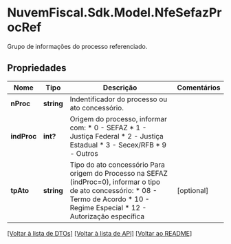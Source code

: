 # NuvemFiscal.Sdk.Model.NfeSefazProcRef
Grupo de informações do  processo referenciado.

## Propriedades

Nome | Tipo | Descrição | Comentários
------------ | ------------- | ------------- | -------------
**nProc** | **string** | Indentificador do processo ou ato  concessório. | 
**indProc** | **int?** | Origem do processo, informar com:  * 0 - SEFAZ  * 1 - Justiça Federal  * 2 - Justiça Estadual  * 3 - Secex/RFB  * 9 - Outros | 
**tpAto** | **string** | Tipo do ato concessório  Para origem do Processo na SEFAZ (indProc&#x3D;0), informar o  tipo de ato concessório:  * 08 - Termo de Acordo  * 10 - Regime Especial  * 12 - Autorização específica | [optional] 

[[Voltar à lista de DTOs]](../README.md#documentation-for-models) [[Voltar à lista de API]](../README.md#documentation-for-api-endpoints) [[Voltar ao README]](../README.md)

